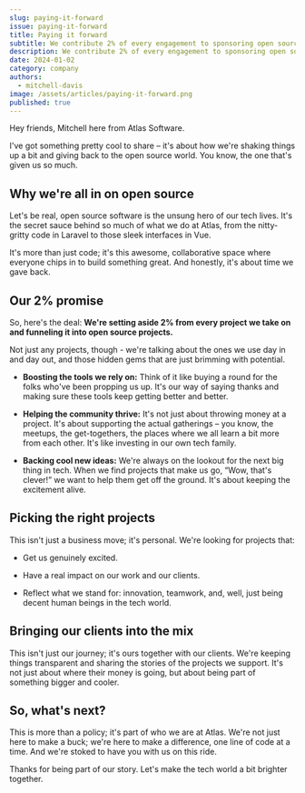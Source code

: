 ```yaml
---
slug: paying-it-forward
issue: paying-it-forward
title: Paying it forward
subtitle: We contribute 2% of every engagement to sponsoring open source projects that benefit our customers.
description: We contribute 2% of every engagement to sponsoring open source projects that benefit our customers.
date: 2024-01-02
category: company
authors:
  - mitchell-davis
image: /assets/articles/paying-it-forward.png
published: true
---
```


Hey friends, Mitchell here from Atlas Software.

I've got something pretty cool to share – it's about how we're shaking things up a bit and giving back to the open
source world. You know, the one that's given us so much.

## Why we're all in on open source

Let's be real, open source software is the unsung hero of our tech lives. It's the secret sauce behind so much of
what we do at Atlas, from the nitty-gritty code in Laravel to those sleek interfaces in Vue.

It's more than just code; it's this awesome, collaborative space where everyone chips in to build something great. And
honestly, it's about time we gave back.

## Our 2% promise

So, here's the deal: **We're setting aside 2% from every project we take on and funneling it into open source
projects.**

Not just any projects, though - we're talking about the ones we use day in and day out, and those hidden gems that are
just brimming with potential.

- **Boosting the tools we rely on:** Think of it like buying a round for the folks who've been propping us up. It's our
  way of saying thanks and making sure these tools keep getting better and better.

- **Helping the community thrive:** It's not just about throwing money at a project. It's about supporting the actual
  gatherings – you know, the meetups, the get-togethers, the places where we all learn a bit more from each other. It's
  like investing in our own tech family.

- **Backing cool new ideas:** We're always on the lookout for the next big thing in tech. When we find projects that
  make us go, “Wow, that's clever!” we want to help them get off the ground. It's about keeping the excitement alive.

## Picking the right projects

This isn't just a business move; it's personal. We're looking for projects that:

- Get us genuinely excited.

- Have a real impact on our work and our clients.

- Reflect what we stand for: innovation, teamwork, and, well, just being decent human beings in the tech world.

## Bringing our clients into the mix

This isn't just our journey; it's ours together with our clients. We're keeping things transparent and sharing the
stories of the projects we support. It's not just about where their money is going, but about being part of something
bigger and cooler.

## So, what's next?

This is more than a policy; it's part of who we are at Atlas. We're not just here to make a buck; we're here to make a
difference, one line of code at a time. And we're stoked to have you with us on this ride.

Thanks for being part of our story. Let's make the tech world a bit brighter together.